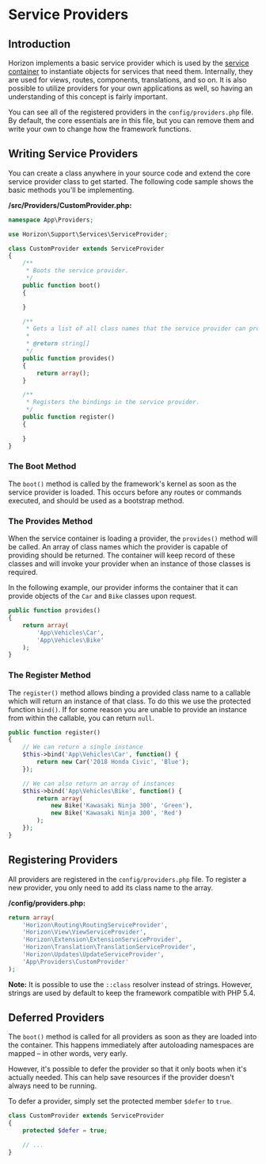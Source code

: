 # Service Providers

## Introduction

Horizon implements a basic service provider which is used by the [service container](container.md) to instantiate
objects for services that need them. Internally, they are used for views, routes, components, translations, and so on.
It is also possible to utilize providers for your own applications as well, so having an understanding of this concept
is fairly important.

You can see all of the registered providers in the `config/providers.php` file. By default, the core essentials are in
this file, but you can remove them and write your own to change how the framework functions.

## Writing Service Providers

You can create a class anywhere in your source code and extend the core service provider class to get started. The
following code sample shows the basic methods you'll be implementing.

**/src/Providers/CustomProvider.php:**
```php
namespace App\Providers;

use Horizon\Support\Services\ServiceProvider;

class CustomProvider extends ServiceProvider
{
    /**
     * Boots the service provider.
     */
    public function boot()
    {

    }

    /**
     * Gets a list of all class names that the service provider can provide.
     *
     * @return string[]
     */
    public function provides()
    {
        return array();
    }

    /**
     * Registers the bindings in the service provider.
     */
    public function register()
    {

    }
}
```

### The Boot Method

The `boot()` method is called by the framework's kernel as soon as the service provider is loaded. This occurs before
any routes or commands executed, and should be used as a bootstrap method.

### The Provides Method

When the service container is loading a provider, the `provides()` method will be called. An array of class names which
the provider is capable of providing should be returned. The container will keep record of these classes and will
invoke your provider when an instance of those classes is required.

In the following example, our provider informs the container that it can provide objects of the `Car` and `Bike` classes
upon request.

```php
public function provides()
{
    return array(
        'App\Vehicles\Car',
        'App\Vehicles\Bike'
    );
}
```

### The Register Method

The `register()` method allows binding a provided class name to a callable which will return an instance of that class.
To do this we use the protected function `bind()`. If for some reason you are unable to provide an instance from within
the callable, you can return `null`.

```php
public function register()
{
    // We can return a single instance
    $this->bind('App\Vehicles\Car', function() {
        return new Car('2018 Honda Civic', 'Blue');
    });

    // We can also return an array of instances
    $this->bind('App\Vehicles\Bike', function() {
        return array(
            new Bike('Kawasaki Ninja 300', 'Green'),
            new Bike('Kawasaki Ninja 300', 'Red')
        );
    });
}
```

## Registering Providers

All providers are registered in the `config/providers.php` file. To register a new provider, you only need to add its
class name to the array.

**/config/providers.php:**
```php
return array(
    'Horizon\Routing\RoutingServiceProvider',
    'Horizon\View\ViewServiceProvider',
    'Horizon\Extension\ExtensionServiceProvider',
    'Horizon\Translation\TranslationServiceProvider',
    'Horizon\Updates\UpdateServiceProvider',
    'App\Providers\CustomProvider'
);
```

**Note:**
It is possible to use the `::class` resolver instead of strings. However, strings are used by default to keep the
framework compatible with PHP 5.4.

## Deferred Providers

The `boot()` method is called for all providers as soon as they are loaded into the container. This happens immediately
after autoloading namespaces are mapped – in other words, very early.

However, it's possible to defer the provider so that it only boots when it's actually needed. This can help save
resources if the provider doesn't always need to be running.

To defer a provider, simply set the protected member `$defer` to `true`.

```php
class CustomProvider extends ServiceProvider
{
    protected $defer = true;

    // ...
}
```
